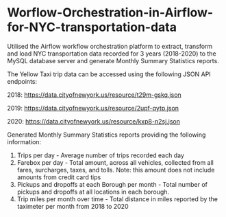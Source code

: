 # Worflow-Orchestration-in-Airflow-for-NYC-transportation-data
Utilised the Airflow workflow orchestration platform to extract, transform and load NYC transportation data recorded for 3 years (2018-2020) to the  MySQL database server and generate Monthly Summary Statistics reports.

The Yellow Taxi trip data can be accessed using the following JSON API endpoints:

2018: https://data.cityofnewyork.us/resource/t29m-gskq.json

2019: https://data.cityofnewyork.us/resource/2upf-qytp.json

2020: https://data.cityofnewyork.us/resource/kxp8-n2sj.json

Generated Monthly Summary Statistics reports providing the following information:

1. Trips per day - Average number of trips recorded each day
2. Farebox per day - Total amount, across all vehicles, collected from all fares, surcharges, taxes, and tolls. Note: this amount does not include
   amounts from credit card tips
3. Pickups and dropoffs at each Borough per month - Total number of pickups and dropoffs at all locations in each borough.
4. Trip miles per month over time - Total distance in miles reported by the taximeter per month from 2018 to 2020
